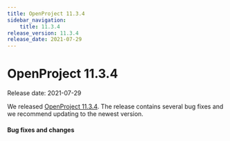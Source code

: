 ```yaml
---
title: OpenProject 11.3.4
sidebar_navigation:
    title: 11.3.4
release_version: 11.3.4
release_date: 2021-07-29
---
```


# OpenProject 11.3.4

Release date: 2021-07-29

We released [OpenProject 11.3.4](https://community.openproject.com/versions/1488).
The release contains several bug fixes and we recommend updating to the newest version.

<!--more-->
#### Bug fixes and changes

